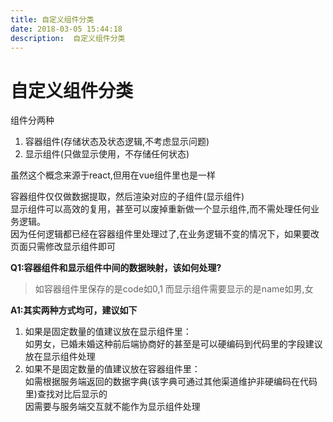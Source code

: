 ```yaml
---
title: 自定义组件分类
date: 2018-03-05 15:44:18  
description:  自定义组件分类
---
```


# 自定义组件分类

组件分两种
1. 容器组件(存储状态及状态逻辑,不考虑显示问题)
2. 显示组件(只做显示使用，不存储任何状态)

虽然这个概念来源于react,但用在vue组件里也是一样 

容器组件仅仅做数据提取，然后渲染对应的子组件(显示组件)  
显示组件可以高效的复用，甚至可以废掉重新做一个显示组件,而不需处理任何业务逻辑。   
因为任何逻辑都已经在容器组件里处理过了,在业务逻辑不变的情况下，如果要改页面只需修改显示组件即可



**Q1:容器组件和显示组件中间的数据映射，该如何处理?**  
>如容器组件里保存的是code如0,1
而显示组件需要显示的是name如男,女

**A1:其实两种方式均可，建议如下**
1. 如果是固定数量的值建议放在显示组件里：  
  如男女，已婚未婚这种前后端协商好的甚至是可以硬编码到代码里的字段建议放在显示组件处理
2. 如果不是固定数量的值建议放在容器组件里：  
  如需根据服务端返回的数据字典(该字典可通过其他渠道维护非硬编码在代码里)查找对比后显示的    
  因需要与服务端交互就不能作为显示组件处理